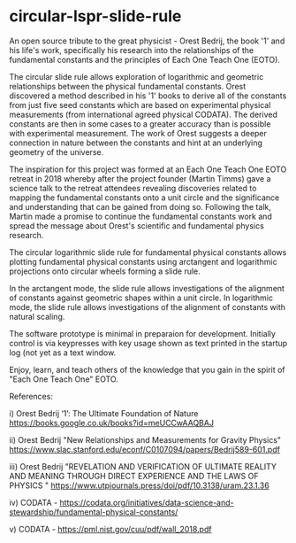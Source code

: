 # circular-lspr-slide-rule
An open source tribute to the great physicist - Orest Bedrij, the book '1' and his life's work, specifically his research into the relationships of the fundamental constants 
and the principles of Each One Teach One (EOTO).

The circular slide rule allows exploration of logarithmic and geometric relationships between the physical fundamental constants. Orest discovered a method described in his '1' books to derive all of the constants from just five seed constants which are based on experimental physical measurements (from international agreed physical CODATA). The derived constants are then in some cases to a greater accuracy than is possible with experimental measurement. The work of Orest suggests a deeper connection in nature between the constants and hint at an underlying geometry of the universe. 

The inspiration for this project was formed at an Each One Teach One EOTO retreat in 2018 whereby after the project founder (Martin Timms) gave a science talk to the retreat attendees revealing discoveries related to mapping the fundamental constants onto a unit circle and the significance and understanding that can be gained from doing so. Following the talk, Martin made a promise to continue the fundamental constants work and spread the message about Orest's scientific and fundamental physics research.


The circular logarithmic slide rule for fundamental physical constants allows plotting fundamental physical constants using arctangent and logarithmic projections onto circular wheels forming a slide rule.

In the arctangent mode, the slide rule allows investigations of the alignment of constants against geometric shapes within a unit circle.
In logarithmic mode, the slide rule allows investigations of the alignment of constants with natural scaling.


The software prototype is minimal in preparaion for development. Initially control is via keypresses with key usage shown as text printed in the startup log (not yet as a text window.

Enjoy, learn, and teach others of the knowledge that you gain in the spirit of "Each One Teach One" EOTO.


References:

i) Orest Bedrij ‘1’: The Ultimate Foundation of Nature https://books.google.co.uk/books?id=meUCCwAAQBAJ

ii) Orest Bedrij "New Relationships and Measurements for Gravity Physics" https://www.slac.stanford.edu/econf/C0107094/papers/Bedrij589-601.pdf

iii) Orest Bedrij "REVELATION AND VERIFICATION OF ULTIMATE REALITY AND MEANING THROUGH DIRECT EXPERIENCE AND THE LAWS OF PHYSICS " https://www.utpjournals.press/doi/pdf/10.3138/uram.23.1.36

iv) CODATA - https://codata.org/initiatives/data-science-and-stewardship/fundamental-physical-constants/

v) CODATA - https://pml.nist.gov/cuu/pdf/wall_2018.pdf
